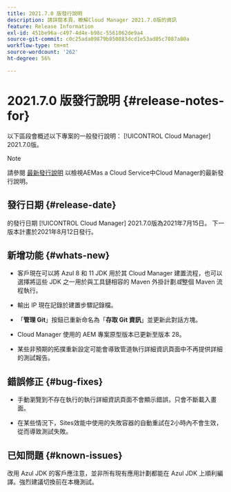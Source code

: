 ```yaml
---
title: 2021.7.0 版發行說明
description: 請詳閱本頁，瞭解Cloud Manager 2021.7.0版的資訊
feature: Release Information
exl-id: 451be96a-c497-4d4e-b98c-5561062de9a4
source-git-commit: c0c25ada09879b850883dcd1e53ad05c7087a80a
workflow-type: tm+mt
source-wordcount: '262'
ht-degree: 56%

---
```


# 2021.7.0 版發行說明 {#release-notes-for}

以下區段會概述以下專案的一般發行說明： [!UICONTROL Cloud Manager] 2021.7.0版。

>[!NOTE]
>請參閱 [最新發行說明](https://experienceleague.adobe.com/docs/experience-manager-cloud-service/onboarding/getting-access/release-notes-cloud-manager/release-notes-cm-current.html?lang=en#getting-access) 以檢視AEMas a Cloud Service中Cloud Manager的最新發行說明。

## 發行日期 {#release-date}

的發行日期 [!UICONTROL Cloud Manager] 2021.7.0版為2021年7月15日。
下一版本計畫於2021年8月12日發行。

## 新增功能 {#whats-new}

* 客戶現在可以將 Azul 8 和 11 JDK 用於其 Cloud Manager 建置流程，也可以選擇將這些 JDK 之一用於與工具鏈相容的 Maven 外掛計劃&#x200B;*或*&#x200B;整個 Maven 流程執行。

* 輸出 IP 現在記錄於建置步驟記錄檔。

* 「**管理 Git**」按鈕已重新命名為「**存取 Git 資訊**」並更新此對話方塊。

* Cloud Manager 使用的 AEM 專案原型版本已更新至版本 28。

* 某些非預期的拓撲重新設定可能會導致管道執行詳細資訊頁面中不再提供詳細的測試報告。

## 錯誤修正 {#bug-fixes}

* 手動瀏覽到不存在執行的執行詳細資訊頁面不會顯示錯誤，只會不斷載入畫面。

* 在某些情況下，Sites效能中使用的失敗容器的自動重試在2小時內不會生效，從而導致測試失敗。

## 已知問題 {#known-issues}

改用 Azul JDK 的客戶應注意，並非所有現有應用計劃都能在 Azul JDK 上順利編譯。強烈建議切換前在本機測試。
